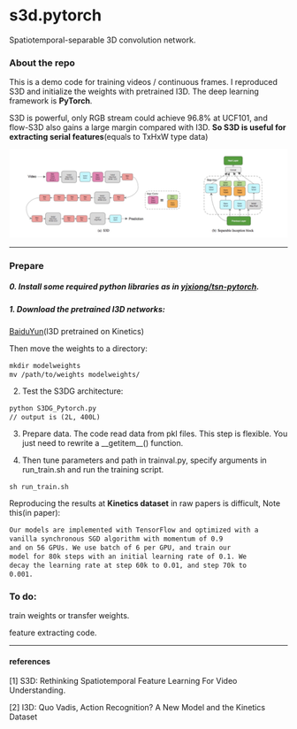 # s3d.pytorch
Spatiotemporal-separable 3D convolution network.

### About the repo

This is a demo code for training videos / continuous frames. I reproduced S3D and initialize the weights with pretrained I3D. The deep learning framework is **PyTorch**.

S3D is powerful, only RGB stream could achieve 96.8% at UCF101, and flow-S3D also gains a large margin compared with I3D. **So S3D is useful for extracting serial features**(equals to TxHxW type data)

![image](imgs/all.jpg)

-------

### Prepare

##### 0. Install some required python libraries as in [yjxiong/tsn-pytorch](https://github.com/yjxiong/tsn-pytorch).

##### 1. Download the pretrained I3D networks:


[BaiduYun](https://pan.baidu.com/s/1eOvFvyJvyrPaIZblYwILvA)(I3D pretrained on Kinetics)

Then move the weights to a directory:

```
mkdir modelweights
mv /path/to/weights modelweights/
```


2. Test the S3DG architecture:

```
python S3DG_Pytorch.py
// output is (2L, 400L)

```


3. Prepare data. The code read data from pkl files. This step is flexible. You just need to rewrite a \_\_getitem__() function.

4. Then tune parameters and path in trainval.py, specify arguments in run_train.sh and run the training script.

```
sh run_train.sh
```

Reproducing the results at **Kinetics dataset** in raw papers is difficult, Note this(in paper):

```
Our models are implemented with TensorFlow and optimized with a
vanilla synchronous SGD algorithm with momentum of 0.9
and on 56 GPUs. We use batch of 6 per GPU, and train our
model for 80k steps with an initial learning rate of 0.1. We
decay the learning rate at step 60k to 0.01, and step 70k to
0.001.
```

### To do:

train weights or transfer weights.

feature extracting code.

----------

#### references
[1] S3D: Rethinking Spatiotemporal Feature Learning For Video Understanding.

[2] I3D: Quo Vadis, Action Recognition? A New Model and the Kinetics Dataset
